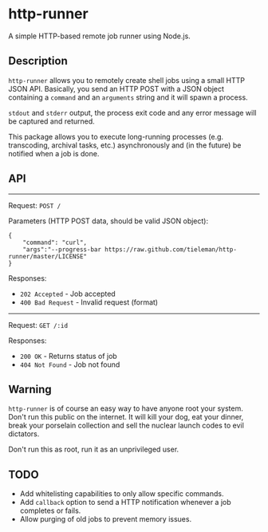 # http-runner

A simple HTTP-based remote job runner using Node.js.


## Description

`http-runner` allows you to remotely create shell jobs using a small HTTP JSON
API. Basically, you send an HTTP POST with a JSON object containing a `command` and an `arguments` string and it will spawn a process.

`stdout` and `stderr` output, the process exit code and any error message will be captured and returned.

This package allows you to execute long-running processes (e.g. transcoding, archival tasks, etc.) asynchronously and (in the future) be notified when a job is done.

## API

* * *
Request: `POST /`

Parameters (HTTP POST data, should be valid JSON object):

    {
        "command": "curl",
        "args":"--progress-bar https://raw.github.com/tieleman/http-runner/master/LICENSE"
    }

Responses:

* `202 Accepted` - Job accepted
* `400 Bad Request` - Invalid request (format)

* * *
Request: `GET /:id`

Responses:

* `200 OK` - Returns status of job
* `404 Not Found` - Job not found


## Warning

`http-runner` is of course an easy way to have anyone root your system. Don't run this public on the internet. It will kill your dog, eat your dinner, break your porselain collection and sell the nuclear launch codes to evil dictators.

Don't run this as root, run it as an unprivileged user.

## TODO

* Add whitelisting capabilities to only allow specific commands.
* Add `callback` option to send a HTTP notification whenever a job completes or fails.
* Allow purging of old jobs to prevent memory issues.